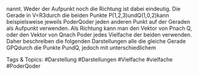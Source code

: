 nannt. Weder der Aufpunkt noch die Richtung ist dabei eindeutig. Die Gerade in V=R3durch die
beiden Punkte P(1,2,3)undQ(1,0,2)kann beispielsweise jeweils PoderQoder jeden anderen Punkt
auf der Geraden als Aufpunkt verwenden. Als Richtung kann man den Vektor von Pnach Q, oder
den Vektor von Qnach Poder jedes Vielfache der beiden verwenden. Daher beschreiben die folgenden
Darstellungen alle die gleiche Gerade GPQdurch die Punkte PundQ, jedoch mit unterschiedlichem

   Tags & Topics:
   #Darstellung
   #Darstellungen
   #Vielfache
   #vielfache
   #PoderQoder